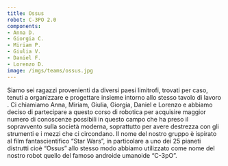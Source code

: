 ```yaml
---
title: Ossus
robot: C-3PO 2.0
components:
- Anna D.
- Giorgia C.
- Miriam P.
- Giulia V.
- Daniel F.
- Lorenzo D.
image: /imgs/teams/ossus.jpg
---
```


Siamo sei ragazzi provenienti da diversi paesi limitrofi, trovati per caso, tenuti a organizzare e progettare insieme intorno allo stesso tavolo di lavoro .
Ci chiamiamo Anna, Miriam, Giulia, Giorgia, Daniel e Lorenzo e abbiamo deciso di partecipare a questo corso di robotica per acquisire maggior numero di conoscenze possibili in questo campo che ha preso il sopravvento sulla società moderna, soprattutto per avere destrezza con gli strumenti e i mezzi che ci circondano.
Il nome del nostro gruppo è ispirato al film fantascientifico “Star Wars”, in particolare a uno dei 25 pianeti distrutti cioè “Ossus” allo stesso modo abbiamo utilizzato come nome del nostro robot quello del famoso androide umanoide “C-3pO”.
